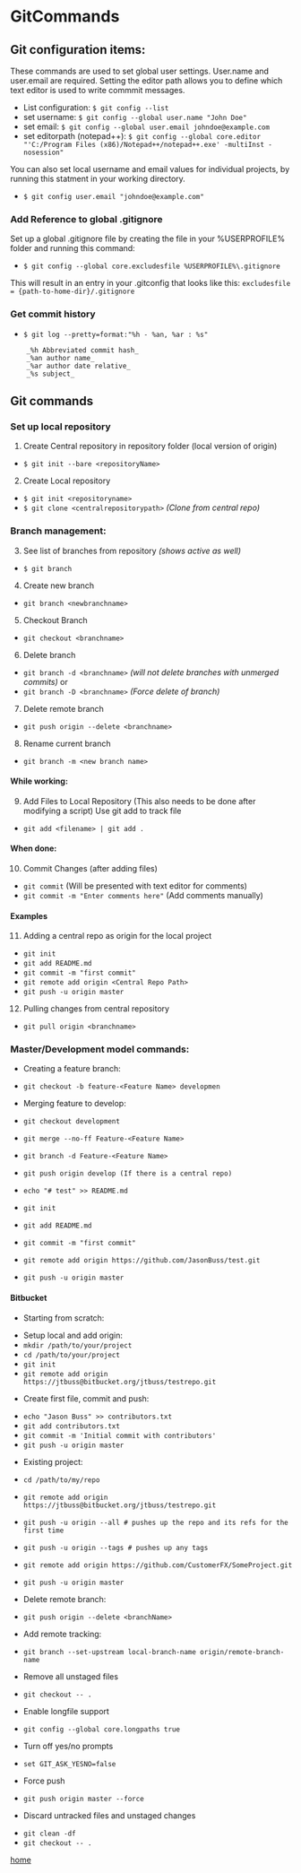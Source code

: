 # GitCommands

## Git configuration items:

These commands are used to set global user settings.  User.name and user.email are required. Setting the editor path allows 
you to define which text editor is used to write commmit messages.

* List configuration:			`$ git config --list`
* set username:					`$ git config --global user.name "John Doe"`
* set email:					`$ git config --global user.email johndoe@example.com`
* set editorpath (notepad++):	`$ git config --global core.editor "'C:/Program Files (x86)/Notepad++/notepad++.exe' -multiInst -nosession"`

You can also set local username and email values for individual projects, by running this statment in your working directory.

* `$ git config user.email "johndoe@example.com"`


### Add Reference to global .gitignore 

Set up a global .gitignore file by creating the file in your %USERPROFILE% folder and running this command:

* `$ git config --global core.excludesfile %USERPROFILE%\.gitignore`

This will result in an entry in your .gitconfig that looks like this:
`excludesfile = {path-to-home-dir}/.gitignore`


### Get commit history

- `$ git log --pretty=format:"%h - %an, %ar : %s"`

```
	_%h Abbreviated commit hash_
	_%an author name_
	_%ar author date relative_
	_%s subject_
```

## Git commands

### Set up local repository

1. Create Central repository in repository folder (local version of origin)
- `$ git init --bare <repositoryName>`
	
2. Create Local repository
- `$ git init <repositoryname>`
- `$ git clone <centralrepositorypath>` _(Clone from central repo)_
	

### Branch management:

3. See list of branches from repository _(shows active as well)_
- `$ git branch`

4. Create new branch
- `git branch <newbranchname>`

5. Checkout Branch
-  `git checkout <branchname>`

6. Delete branch
- `git branch -d <branchname>` _(will not delete branches with unmerged commits)_
or
- `git branch -D <branchname>` _(Force delete of branch)_

7.	Delete remote branch
- `git push origin --delete <branchname>`
	
8.	Rename current branch
- `git branch -m <new branch name>`
	

#### While working:	

9.	Add Files to Local Repository (This also needs to be done after modifying a script)
	Use git add to track file
- `git add <filename> | git add .`
	

#### When done:	

10. Commit Changes (after adding files)
- `git commit` (Will be presented with text editor for comments)
- `git commit -m "Enter comments here"` (Add comments manually)


#### Examples

11.	Adding a central repo as origin for the local project
- `git init`
- `git add README.md`
- `git commit -m "first commit"`
- `git remote add origin <Central Repo Path>`
- `git push -u origin master`
	
12.	Pulling changes from central repository
- `git pull origin <branchname>`

### Master/Development model commands:

* Creating a feature branch:
- `git checkout -b feature-<Feature Name> developmen`

* Merging feature to develop:
- `git checkout development`
- `git merge --no-ff Feature-<Feature Name>`
- `git branch -d Feature-<Feature Name>`
- `git push origin develop (If there is a central repo)`
	
- `echo "# test" >> README.md`
- `git init`
- `git add README.md`
- `git commit -m "first commit"`
- `git remote add origin https://github.com/JasonBuss/test.git`
- `git push -u origin master	`


#### Bitbucket
	
* Starting from scratch:
- Setup local and add origin: 
- `mkdir /path/to/your/project`
- `cd /path/to/your/project`
- `git init`
- `git remote add origin https://jtbuss@bitbucket.org/jtbuss/testrepo.git`

* Create first file, commit and push:
- `echo "Jason Buss" >> contributors.txt`
- `git add contributors.txt`
- `git commit -m 'Initial commit with contributors'`
- `git push -u origin master`

* Existing project:
- `cd /path/to/my/repo`
- `git remote add origin https://jtbuss@bitbucket.org/jtbuss/testrepo.git`
- `git push -u origin --all # pushes up the repo and its refs for the first time`
- `git push -u origin --tags # pushes up any tags`
	
- `git remote add origin https://github.com/CustomerFX/SomeProject.git`
- `git push -u origin master`

* Delete remote branch:
- `git push origin --delete <branchName>`

* Add remote tracking:
- `git branch --set-upstream local-branch-name origin/remote-branch-name`

* Remove all unstaged files
- `git checkout -- .`

* Enable longfile support
- `git config --global core.longpaths true`

* Turn off yes/no prompts
- `set GIT_ASK_YESNO=false`

* Force push
- `git push origin master --force`

* Discard untracked files and unstaged changes
- `git clean -df`
- `git checkout -- .`


[home](/jason-notes)<br>
